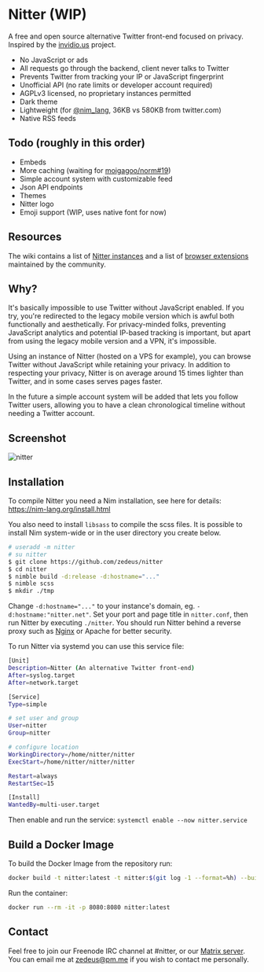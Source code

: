 # Nitter (WIP)

A free and open source alternative Twitter front-end focused on privacy. \
Inspired by the [invidio.us](https://github.com/omarroth/invidious) project.

- No JavaScript or ads
- All requests go through the backend, client never talks to Twitter
- Prevents Twitter from tracking your IP or JavaScript fingerprint
- Unofficial API (no rate limits or developer account required)
- AGPLv3 licensed, no proprietary instances permitted
- Dark theme
- Lightweight (for [@nim_lang](https://twitter.com/nim_lang), 36KB vs 580KB from twitter.com)
- Native RSS feeds

## Todo (roughly in this order)

- Embeds
- More caching (waiting for [moigagoo/norm#19](https://github.com/moigagoo/norm/pull/19))
- Simple account system with customizable feed
- Json API endpoints
- Themes
- Nitter logo
- Emoji support (WIP, uses native font for now)

## Resources

The wiki contains a list of
[Nitter instances](https://github.com/zedeus/nitter/wiki/Instances) and
a list of [browser extensions](https://github.com/zedeus/nitter/wiki/Extensions)
maintained by the community.

## Why?

It's basically impossible to use Twitter without JavaScript enabled. If you try,
you're redirected to the legacy mobile version which is awful both functionally
and aesthetically. For privacy-minded folks, preventing JavaScript analytics and
potential IP-based tracking is important, but apart from using the legacy mobile
version and a VPN, it's impossible.

Using an instance of Nitter (hosted on a VPS for example), you can browse
Twitter without JavaScript while retaining your privacy. In addition to
respecting your privacy, Nitter is on average around 15 times lighter than
Twitter, and in some cases serves pages faster.

In the future a simple account system will be added that lets you follow Twitter
users, allowing you to have a clean chronological timeline without needing a
Twitter account.

## Screenshot

![nitter](/screenshot.png)

## Installation

To compile Nitter you need a Nim installation, see here for details: https://nim-lang.org/install.html

You also need to install `libsass` to compile the scss files.
It is possible to install Nim system-wide or in the user directory you create below.

```bash
# useradd -m nitter
# su nitter
$ git clone https://github.com/zedeus/nitter
$ cd nitter
$ nimble build -d:release -d:hostname="..."
$ nimble scss
$ mkdir ./tmp
```

Change `-d:hostname="..."` to your instance's domain, eg. `-d:hostname:"nitter.net"`.
Set your port and page title in `nitter.conf`, then run Nitter by executing `./nitter`.
You should run Nitter behind a reverse proxy such as
[Nginx](https://github.com/zedeus/nitter/wiki/Nginx) or Apache for better security.

To run Nitter via systemd you can use this service file:

```bash
[Unit]
Description=Nitter (An alternative Twitter front-end)
After=syslog.target
After=network.target

[Service]
Type=simple

# set user and group
User=nitter
Group=nitter

# configure location
WorkingDirectory=/home/nitter/nitter
ExecStart=/home/nitter/nitter/nitter

Restart=always
RestartSec=15

[Install]
WantedBy=multi-user.target
```

Then enable and run the service:
`systemctl enable --now nitter.service`

## Build a Docker Image

To build the Docker Image from the repository run:
```bash
docker build -t nitter:latest -t nitter:$(git log -1 --format=%h) --build-arg NITTER_HOSTNAME=mynitter.net .
```

Run the container:
```bash
docker run --rm -it -p 8080:8080 nitter:latest
```

## Contact

Feel free to join our Freenode IRC channel at #nitter, or our
[Matrix server](https://riot.im/app/#/room/#nitter:matrix.org).
You can email me at zedeus@pm.me if you wish to contact me personally.
